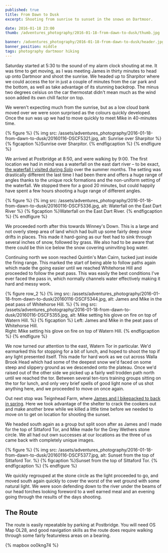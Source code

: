 ```yaml
---
published: true
title: From Dawn to Dusk
excerpt: Shooting from sunrise to sunset in the snows on Dartmoor.

date: 2016-01-18 23:00
thumb: /adventures_photography/2016-01-18-from-dawn-to-dusk/thumb.jpg

banner: /adventures_photography/2016-01-18-from-dawn-to-dusk/header.jpg
banner_position: middle
tags: photography dartmoor hiking
---
```


Saturday started at 5:30 to the sound of my alarm clock shouting at me. It was time to get moving, as I was meeting James in thirty minutes to head up onto Dartmoor and shoot the sunrise. We headed up to Sharpitor where we could access the tor in just a couple of minutes from the car park and the bottom, as well as take advantage of its stunning backdrop. The minus two degrees celsius on the car thermostat didn't mean much as the wind soon added its own chill factor on top.

We weren't expecting much from the sunrise, but as a low cloud bank moved over we were soon surprised as the colours quickly developed. Once the sun was up we had to move quickly to meet Mike in 40-minutes time.

{% figure %}
  {% img src: /assets/adventures_photography/2016-01-18-from-dawn-to-dusk/20160116-DSCF5321.jpg, alt: Sunrise over Sharpitor %}
  {% figcaption %}Sunrise over Sharpitor. {% endfigcaption %}
{% endfigure %}

We arrived at Postbridge at 8:50, and were walking by 9:00. The first location we had in mind was a waterfall on the east dart river – to be exact, [the waterfall I visited during *Solo*][solo] over the summer months. The setting was drastically different the last time I had been there and offers a huge range of angles thanks to the unique rock formations and the non-uniform setting of the waterfall. We stopped there for a good 20 minutes, but could happily have spent a few hours shooting a huge range of different angles.

{% figure %}
  {% img src: /assets/adventures_photography/2016-01-18-from-dawn-to-dusk/20160116-DSCF5336.jpg, alt: Waterfall on the East Dart River %}
  {% figcaption %}Waterfall on the East Dart River. {% endfigcaption %}
{% endfigure %}

We proceeded north after this towards Winney's Down. This is a large and not overly steep area of land which had built up some fairly deep snow drifts in places. This made it hard-going as our feet had to sink through several inches of snow, followed by grass. We also had to be aware that there could be thin ice below the snow covering uninviting bog water.

Continuing north we soon reached Quintin's Man Cairn, tucked just inside the firing range. This marked the start of being able to follow paths again which made the going easier until we reached Whitehorse Hill and proceeded to follow the peat pass. This was easily the best conditions I've ever faced the pass in, which normally channels water effectively making it hard and messy work.

{% figure row_2 %}
  {% img src: /assets/adventures_photography/2016-01-18-from-dawn-to-dusk/20160116-DSCF5344.jpg, alt: James and Mike in the peat pass of Whitehorse Hill. %}
  {% img src: /assets/adventures_photography/2016-01-18-from-dawn-to-dusk/20160116-DSCF5355.jpg, alt: Mike setting his glove on fire on top of Watern Hill. %}
  {% figcaption %}
    Left: James and Mike in the peat pass of Whitehorse Hill.<br />
    Right: Mike setting his glove on fire on top of Watern Hill.
  {% endfigcaption %}
{% endfigure %}

We now turned our attention to the east, Watern Tor in particular. We'd earmarked this for stopping for a bit of lunch, and hoped to shoot the top if any light presented itself. This made for hard work as we cut across Walla Brook Head which had some of the deepest snow we'd faced on some steep and slippery ground as we descended onto the plateau. Once we'd raised out of the other side we picked up a fairly well trodden path north until we reached the tor. Between several ten-tors training groups sitting on the tor for lunch, and only very brief spells of good light none of us shot anything here, and we proceeded to move on once again.

Out next stop was Teignhead Farm, where [James and I bikepacked to back in spring][teignhead]. Here we took advantage of the shelter to crack the cookers out and make another brew while we killed a little time before we needed to move on to get on location for shooting the sunset.

We headed south again as a group but split soon after as James and I made for the top of Sittaford Tor, and Mike made for the Grey Wethers stone circle. We all had out own successes at our locations as the three of us came back with completely unique images.

{% figure %}
  {% img src: /assets/adventures_photography/2016-01-18-from-dawn-to-dusk/20160116-DSCF5377.jpg, alt: Sunset from the top of Sittaford Tor. %}
  {% figcaption %}Sunset from the top of Sittaford Tor. {% endfigcaption %}
{% endfigure %}

We quickly regrouped at the stone circle as the light proceeded to go, and moved south again quickly to cover the worst of the wet ground with some natural light. We were soon defending down to the river under the beams of our head torches looking foreword to a well earned meal  and an evening going through the results of the days shooting.

## The Route

The route is easily repeatable by parking at Postbridge. You will need OS Map OL28, and good navigation skills as the route does require walking through some fairly featureless areas on a bearing.

{% mapbox oo0kng74 %}

[solo]: /adventures-photography/2015/09/solo/ "A backpacking journey across Dartmoor from Okehampton to the East Dart River and onwards to Yelverton"
[teignhead]: /adventures-photography/2015/05/Teignhead-Farm-Bikepacking/ "A bikepacking trip across Dartmoor to wild camp and Teignhead Farm Ruin"
